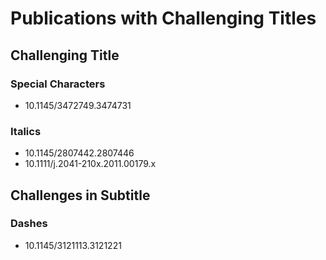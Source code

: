 # Publications with Challenging Titles

## Challenging Title

### Special Characters

* 10.1145/3472749.3474731

### Italics

* 10.1145/2807442.2807446
* 10.1111/j.2041-210x.2011.00179.x

## Challenges in Subtitle

### Dashes

* 10.1145/3121113.3121221